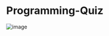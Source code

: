 # Programming-Quiz


![image](https://github.com/Shashank-Arva/Programming-Quiz/assets/156723989/d44cca4c-796e-4074-b93a-f6b3ab6e6880)
